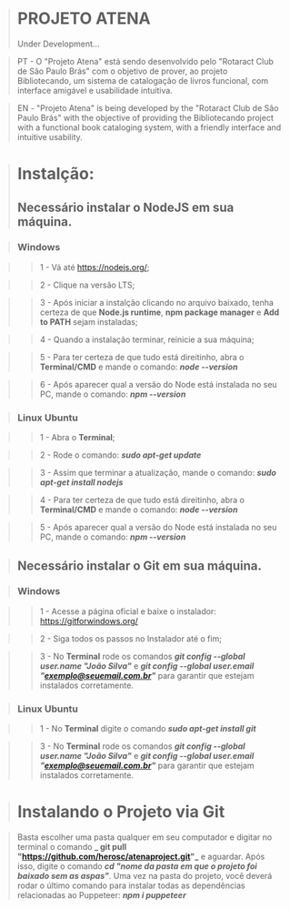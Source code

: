 ># PROJETO ATENA
> Under Development...



> PT - O "Projeto Atena" está sendo desenvolvido pelo "Rotaract Club de São Paulo Brás" com o objetivo de prover, ao projeto Bibliotecando, um sistema de catalogação de livros funcional, com interface amigável e usabilidade intuitiva.

> EN - "Projeto Atena" is being developed by the "Rotaract Club de São Paulo Brás" with the objective of providing the Bibliotecando project with a functional book cataloging system, with a friendly interface and intuitive usability.

># Instalção:
>## Necessário instalar o NodeJS em sua máquina.

>### Windows

  >> 1 - Vá até https://nodejs.org/;

  >> 2 - Clique na versão LTS;

  >> 3 - Após iniciar a instalção clicando no arquivo baixado, tenha certeza de que **Node.js runtime**, **npm package manager** e **Add to PATH** sejam instaladas;

  >> 4 - Quando a instalação terminar, reinicie a sua máquina;

  >> 5 - Para ter certeza de que tudo está direitinho, abra o **Terminal/CMD** e mande o comando: **_node --version_**

  >> 6 - Após aparecer qual a versão do Node está instalada no seu PC, mande o comando: **_npm --version_**

>### Linux Ubuntu

  >> 1 - Abra o **Terminal**;

  >> 2 - Rode o comando: **_sudo apt-get update_**

  >> 3 - Assim que terminar a atualização, mande o comando: **_sudo apt-get install nodejs_**

  >> 4 - Para ter certeza de que tudo está direitinho, abra o **Terminal/CMD** e mande o comando: **_node --version_**

  >> 5 - Após aparecer qual a versão do Node está instalada no seu PC, mande o comando: **_npm --version_**

>## Necessário instalar o Git em sua máquina.

>### Windows

  >> 1 - Acesse a página oficial e baixe o instalador: https://gitforwindows.org/

  >> 2 - Siga todos os passos no Instalador até o fim;

  >> 3 - No **Terminal** rode os comandos **_git config --global user.name "João Silva"_** e **_git config --global user.email "exemplo@seuemail.com.br"_** para garantir que estejam instalados corretamente.
  
  >### Linux Ubuntu

  >> 1 - No **Terminal** digite o comando **_sudo apt-get install git_**

  >> 3 - No **Terminal** rode os comandos **_git config --global user.name "João Silva"_** e **_git config --global user.email "exemplo@seuemail.com.br"_** para garantir que estejam instalados corretamente.
  
  
># Instalando o Projeto via Git

> Basta escolher uma pasta qualquer em seu computador e digitar no terminal o comando **_ git pull "https://github.com/herosc/atenaproject.git"_** e aguardar. Após isso, digite o comando **_cd "nome da pasta em que o projeto foi baixado sem as aspas"_**. Uma vez na pasta do projeto, você deverá rodar o último comando para instalar todas as dependências relacionadas ao Puppeteer: **_npm i puppeteer_**
